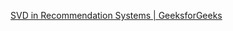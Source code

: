 [SVD in Recommendation Systems | GeeksforGeeks](https://www.geeksforgeeks.org/svd-in-recommendation-systems/)
